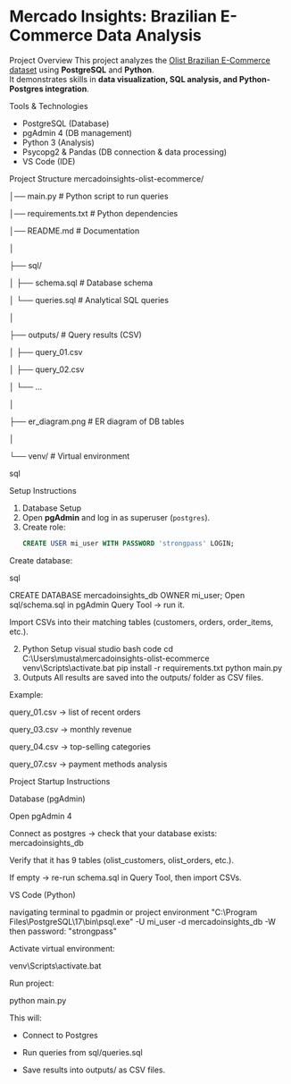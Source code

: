 # Mercado Insights: Brazilian E-Commerce Data Analysis

Project Overview
This project analyzes the [Olist Brazilian E-Commerce dataset](https://www.kaggle.com/datasets/olistbr/brazilian-ecommerce) using **PostgreSQL** and **Python**.  
It demonstrates skills in **data visualization, SQL analysis, and Python-Postgres integration**.  

Tools & Technologies
- PostgreSQL (Database)
- pgAdmin 4 (DB management)
- Python 3 (Analysis)
- Psycopg2 & Pandas (DB connection & data processing)
- VS Code (IDE)

Project Structure
mercadoinsights-olist-ecommerce/

│── main.py # Python script to run queries

│── requirements.txt # Python dependencies

│── README.md # Documentation

│

├── sql/

│ ├── schema.sql # Database schema

│ └── queries.sql # Analytical SQL queries

│

├── outputs/ # Query results (CSV)

│ ├── query_01.csv

│ ├── query_02.csv

│ └── ...

│

├── er_diagram.png # ER diagram of DB tables

│

└── venv/ # Virtual environment


sql

Setup Instructions

1. Database Setup
1. Open **pgAdmin** and log in as superuser (`postgres`).
2. Create role:
   ```sql
   CREATE USER mi_user WITH PASSWORD 'strongpass' LOGIN;
Create database:

sql

CREATE DATABASE mercadoinsights_db OWNER mi_user;
Open sql/schema.sql in pgAdmin Query Tool → run it.

Import CSVs into their matching tables (customers, orders, order_items, etc.).

2. Python Setup
visual studio bash code
cd C:\Users\musta\mercadoinsights-olist-ecommerce
venv\Scripts\activate.bat
pip install -r requirements.txt
python main.py
4. Outputs
All results are saved into the outputs/ folder as CSV files.

Example:

query_01.csv → list of recent orders

query_03.csv → monthly revenue

query_04.csv → top-selling categories

query_07.csv → payment methods analysis


Project Startup Instructions

Database (pgAdmin)

Open pgAdmin 4

Connect as postgres → check that your database exists: mercadoinsights_db

Verify that it has 9 tables (olist_customers, olist_orders, etc.).

If empty → re-run schema.sql in Query Tool, then import CSVs.

VS Code (Python)

navigating terminal to pgadmin or project environment
"C:\Program Files\PostgreSQL\17\bin\psql.exe" -U mi_user -d mercadoinsights_db -W
then password: "strongpass"


Activate virtual environment:

venv\Scripts\activate.bat


Run project:

python main.py


This will:

* Connect to Postgres

* Run queries from sql/queries.sql


* Save results into outputs/ as CSV files.
